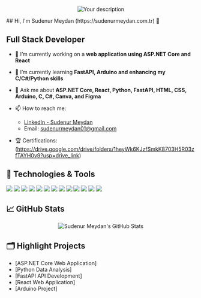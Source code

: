 <p align="center">
  <img src="https://github.com/SMeydan/SMeydan/assets/74561611/6f89b24a-1479-4273-881a-d2c944ef2d85" alt="Your description" />
</p>
## Hi, I'm Sudenur Meydan (https://sudenurmeydan.com.tr) 👋

## Full Stack Developer 

- 🔭 I’m currently working on a **web application using ASP.NET Core and React**
- 🌱 I’m currently learning **FastAPI, Arduino and enhancing my C/C#/Python skills**
- 💬 Ask me about **ASP.NET Core, React, Python, FastAPI, HTML, CSS, Arduino, C, C#, Canva, and Figma**
- 📫 How to reach me:
    - [LinkedIn - Sudenur Meydan](https://www.linkedin.com/in/sudenur-meydan-685964214/)
    - Email: sudenurmeydan01@gmail.com
    
- 🏆 Certifications: (https://drive.google.com/drive/folders/1heyWk6KJzfSmkK8703H5R03zfTAYH0v9?usp=drive_link)

## 🔧 Technologies & Tools

![](https://img.shields.io/badge/OS-Windows-informational?style=flat&logo=windows&logoColor=white&color=blue)
![](https://img.shields.io/badge/Editor-VS_Code-informational?style=flat&logo=visual-studio-code&logoColor=white&color=blue)
![](https://img.shields.io/badge/Code-ASP.NET-informational?style=flat&logo=.net&logoColor=white&color=blue)
![](https://img.shields.io/badge/Code-CSharp-informational?style=flat&logo=csharp&logoColor=white&color=blue)
![](https://img.shields.io/badge/Code-C-informational?style=flat&logo=c&logoColor=white&color=blue)
![](https://img.shields.io/badge/Code-Python-informational?style=flat&logo=python&logoColor=white&color=blue)
![](https://img.shields.io/badge/Code-FastAPI-informational?style=flat&logo=fastapi&logoColor=white&color=blue)
![](https://img.shields.io/badge/Code-React-informational?style=flat&logo=react&logoColor=white&color=blue)
![](https://img.shields.io/badge/Code-HTML5-informational?style=flat&logo=html5&logoColor=white&color=blue)
![](https://img.shields.io/badge/Code-CSS3-informational?style=flat&logo=css3&logoColor=white&color=blue)
![](https://img.shields.io/badge/Hardware-Arduino-informational?style=flat&logo=arduino&logoColor=white&color=blue)
![](https://img.shields.io/badge/Tool-Canva-informational?style=flat&logo=canva&logoColor=white&color=blue)
![](https://img.shields.io/badge/Tool-Figma-informational?style=flat&logo=figma&logoColor=white&color=blue)


## 📈 GitHub Stats

<p align="center">
  <img src="https://github-readme-stats.vercel.app/api?username=SMeydan&show_icons=true&theme=tokyonight" alt="Sudenur Meydan's GitHub Stats" />
</p>

## 🗂️ Highlight Projects

- [ASP.NET Core Web Application]
- [Python Data Analysis]
- [FastAPI API Development]
- [React Web Application]
- [Arduino Project]

